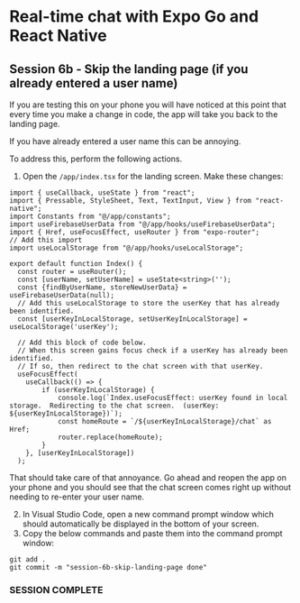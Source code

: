 # Real-time chat with Expo Go and React Native
## Session 6b - Skip the landing page (if you already entered a user name)

If you are testing this on your phone you will have noticed at this point that every time you make a change in code, the app will take you back to the landing page.  

If you have already entered a user name this can be annoying.

To address this, perform the following actions.

1. Open the `/app/index.tsx` for the landing screen.  Make these changes:
```tsx
import { useCallback, useState } from "react";
import { Pressable, StyleSheet, Text, TextInput, View } from "react-native";
import Constants from "@/app/constants";
import useFirebaseUserData from "@/app/hooks/useFirebaseUserData";
import { Href, useFocusEffect, useRouter } from "expo-router";
// Add this import
import useLocalStorage from "@/app/hooks/useLocalStorage";

export default function Index() {
  const router = useRouter();
  const [userName, setUserName] = useState<string>('');
  const {findByUserName, storeNewUserData} = useFirebaseUserData(null);
  // Add this useLocalStorage to store the userKey that has already been identified.
  const [userKeyInLocalStorage, setUserKeyInLocalStorage] = useLocalStorage('userKey');

  // Add this block of code below.
  // When this screen gains focus check if a userKey has already been identified.
  // If so, then redirect to the chat screen with that userKey.
  useFocusEffect(
    useCallback(() => {
        if (userKeyInLocalStorage) {
            console.log(`Index.useFocusEffect: userKey found in local storage.  Redirecting to the chat screen.  (userKey: ${userKeyInLocalStorage})`);
            const homeRoute = `/${userKeyInLocalStorage}/chat` as Href;
            router.replace(homeRoute);
        }
    }, [userKeyInLocalStorage])
  );
```

That should take care of that annoyance.  Go ahead and reopen the app on your phone and you should see that the chat screen comes right up without needing to re-enter your user name.

2. In Visual Studio Code, open a new command prompt window which should automatically be displayed in the bottom of your screen.
3. Copy the below commands and paste them into the command prompt window:
```
git add .
git commit -m "session-6b-skip-landing-page done"
```

### SESSION COMPLETE
